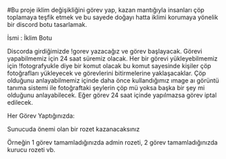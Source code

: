 #Bu proje iklim değişikliğini görev yap, kazan mantığıyla insanları çöp toplamaya teşfik etmek ve bu sayede doğayı hatta iklimi korumaya yönelik bir discord botu tasarlamak.

İsmi : İklim Botu

Discorda girdiğimizde !gorev yazacağız ve görev başlayacak. Görevi yapabilmemiz için 24 saat süremiz olacak. Her bir görevi yükleyebilmemiz için !fotografyukle diye bir komut olacak bu komut sayesinde kişiler çöp fotoğrafları yükleyecek ve görevlerini bitirmelerine yaklaşacaklar. Çöp olduğunu anlayabilmemiz içinde daha önce kullandığımız ımage aı görüntü tanıma sistemi ile fotoğraftaki şeylerin çöp mü yoksa başka bir şey mi olduğunu anlayabilecek. Eğer görev 24 saat içinde yapılmazsa görev iptal edilecek.

Her Görev Yaptığınızda:

Sunucuda önemi olan bir rozet kazanacaksınız

Örneğin 1 görev tamamladığınızda admin rozeti, 2 görev tamamladığınızda kurucu rozeti vb.

